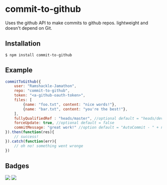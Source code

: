 # commit-to-github
Uses the github API to make commits to github repos. lightweight and doesn't depend on Git.

## Installation

```
$ npm install commit-to-github
```

## Example

```javascript
commitToGithub({
	user: "Ramshackle-Jamathon",
	repo: "commit-to-github",
	token: "<a-github-oauth-token>",
	files: [
		{name: "foo.txt", content: "nice words!"},
		{name: "bar.txt", content: "you're the best!"},
	],
	fullyQualifiedRef : "heads/master", //optional default = "heads/dev"
	forceUpdate: true, //optional default = false
	commitMessage: "great work!" //option default = "AutoCommit - " + new Date().getTime().toString();
}).then(function(res){
	// success!
}).catch(function(err){
	// oh no! something went wronge
})
```

## Badges

![](https://img.shields.io/badge/license-MIT-blue.svg)
![](https://img.shields.io/badge/status-stable-green.svg)

